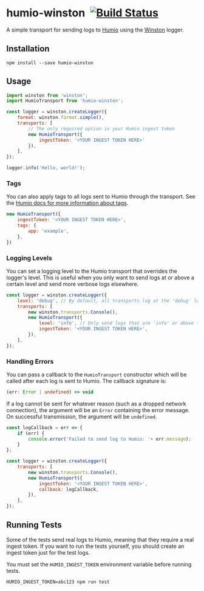 # humio-winston <a href="https://www.npmjs.com/package/humio-winston"><img src="https://img.shields.io/npm/v/humio-winston.svg" alt="" /></a> [![Build Status](https://dev.azure.com/vladmarica/humio-winston/_apis/build/status/humio-winston-tests?branchName=master)](https://dev.azure.com/vladmarica/humio-winston/_build/latest?definitionId=9&branchName=master)

A simple transport for sending logs to [Humio](https://www.humio.com/) using the [Winston](https://github.com/winstonjs/winston) logger.

## Installation
```
npm install --save humio-winston
```

## Usage
```javascript
import winston from 'winston';
import HumioTransport from 'humio-winston';

const logger = winston.createLogger({
    format: winston.format.simple(),
    transports: [
        // The only required option is your Humio ingest token
        new HumioTransport({
            ingestToken: '<YOUR INGEST TOKEN HERE>'
        }),
    ],
});

logger.info('Hello, world!');
```

### Tags

You can also apply tags to all logs sent to Humio through the transport. See the [Humio docs for more information about tags](https://docs.humio.com/operations-guide/parsers/tagging/).

```javascript
new HumioTransport({
    ingestToken: '<YOUR INGEST TOKEN HERE>',
    tags: {
        app: 'example',
    },
})
```

### Logging Levels

You can set a logging level to the Humio transport that overrides the logger's level. This is useful when you only want to send logs at or above a certain level and send more verbose logs elsewhere.

```javascript
const logger = winston.createLogger({
    level: 'debug', // By default, all transports log at the 'debug' level
    transports: [
        new winston.transports.Console(),
        new HumioTransport({
            level: 'info', // Only send logs that are 'info' or above to Humio  
            ingestToken: '<YOUR INGEST TOKEN HERE>',
        }),
    ],
});
```

### Handling Errors
You can pass a callback to the `HumioTransport` constructor which will be called after each log is sent to Humio. The callback signature is:
```typescript
(err: Error | undefined) => void
```
If a log cannot be sent for whatever reason (such as a dropped network connection), the argument will be an `Error` containing the error message. On successful transmission, the argument will be `undefined`.

```javascript
const logCallback = err => {
    if (err) {
        console.error('Failed to send log to Humio: '+ err.message);
    }
};

const logger = winston.createLogger({
    transports: [
        new winston.transports.Console(),
        new HumioTransport({
            ingestToken: '<YOUR INGEST TOKEN HERE>',
            callback: logCallback,
        }),
    ],
});
```

## Running Tests
Some of the tests send real logs to Humio, meaning that they require a real ingest token. If you want to run the tests yourself, you should create an ingest token just for the test logs.

You must set the `HUMIO_INGEST_TOKEN` environment variable before running tests.
```
HUMIO_INGEST_TOKEN=abc123 npm run test
```
